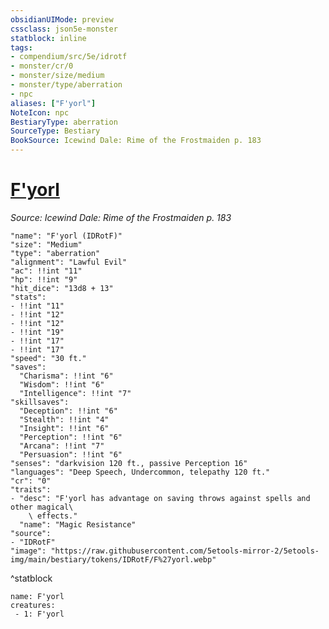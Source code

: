 ```yaml
---
obsidianUIMode: preview
cssclass: json5e-monster
statblock: inline
tags:
- compendium/src/5e/idrotf
- monster/cr/0
- monster/size/medium
- monster/type/aberration
- npc
aliases: ["F'yorl"]
NoteIcon: npc
BestiaryType: aberration
SourceType: Bestiary
BookSource: Icewind Dale: Rime of the Frostmaiden p. 183
---
```

# [F'yorl](2-Mechanics/CLI/bestiary/npc/fyorl-idrotf.md)
*Source: Icewind Dale: Rime of the Frostmaiden p. 183*  

```statblock
"name": "F'yorl (IDRotF)"
"size": "Medium"
"type": "aberration"
"alignment": "Lawful Evil"
"ac": !!int "11"
"hp": !!int "9"
"hit_dice": "13d8 + 13"
"stats":
- !!int "11"
- !!int "12"
- !!int "12"
- !!int "19"
- !!int "17"
- !!int "17"
"speed": "30 ft."
"saves":
  "Charisma": !!int "6"
  "Wisdom": !!int "6"
  "Intelligence": !!int "7"
"skillsaves":
  "Deception": !!int "6"
  "Stealth": !!int "4"
  "Insight": !!int "6"
  "Perception": !!int "6"
  "Arcana": !!int "7"
  "Persuasion": !!int "6"
"senses": "darkvision 120 ft., passive Perception 16"
"languages": "Deep Speech, Undercommon, telepathy 120 ft."
"cr": "0"
"traits":
- "desc": "F'yorl has advantage on saving throws against spells and other magical\
    \ effects."
  "name": "Magic Resistance"
"source":
- "IDRotF"
"image": "https://raw.githubusercontent.com/5etools-mirror-2/5etools-img/main/bestiary/tokens/IDRotF/F%27yorl.webp"
```
^statblock

```encounter-table
name: F'yorl
creatures:
 - 1: F'yorl
```